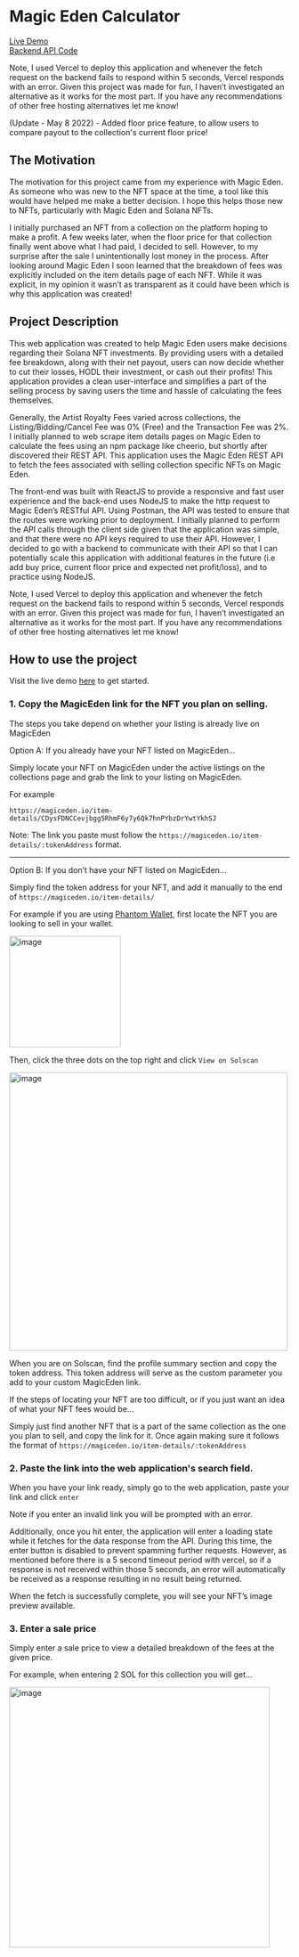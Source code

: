 # Magic Eden Calculator

[Live Demo](https://magicedencalculator.vercel.app/)   
[Backend API Code](https://github.com/uajanth/magicedencalculator-api)   

Note, I used Vercel to deploy this application and whenever the fetch request on the backend fails to respond within 5 seconds, Vercel responds with an error. Given this project was made for fun, I haven’t investigated an alternative as it works for the most part. If you have any recommendations of other free hosting alternatives let me know!

(Update - May 8 2022) - Added floor price feature, to allow users to compare payout to the collection's current floor price!

## The Motivation
The motivation for this project came from my experience with Magic Eden. As someone who was new to the NFT space at the time, a tool like this would have helped me make a better decision. I hope this helps those new to NFTs, particularly with Magic Eden and Solana NFTs. 

I initially purchased an NFT from a collection on the platform hoping to make a profit. A few weeks later, when the floor price for that collection finally went above what I had paid, I decided to sell. However, to my surprise after the sale I unintentionally lost money in the process. After looking around Magic Eden I soon learned that the breakdown of fees was explicitly included on the item details page of each NFT. While it was explicit, in my opinion it wasn’t as transparent as it could have been which is why this application was created! 


## Project Description
This web application was created to help Magic Eden users make decisions regarding their Solana NFT investments. By providing users with a detailed fee breakdown, along with their net payout, users can now decide whether to cut their losses, HODL their investment, or cash out their profits! This application provides a clean user-interface and simplifies a part of the selling process by saving users the time and hassle of calculating the fees themselves. 

Generally, the Artist Royalty Fees varied across collections, the Listing/Bidding/Cancel Fee was 0% (Free) and the Transaction Fee was 2%. I initially planned to web scrape item details pages on Magic Eden to calculate the fees using an npm package like cheerio, but shortly after discovered their REST API. This application uses the Magic Eden REST API to fetch the fees associated with selling collection specific NFTs on Magic Eden. 

The front-end was built with ReactJS to provide a responsive and fast user experience and the back-end uses NodeJS to make the http request to Magic Eden’s RESTful API. Using Postman, the API was tested to ensure that the routes were working prior to deployment. I initially planned to perform the API calls through the client side given that the application was simple, and that there were no API keys required to use their API. However, I decided to go with a backend to communicate with their API so that I can potentially scale this application with additional features in the future (i.e add buy price, current floor price and expected net profit/loss), and to practice using NodeJS. 

Note, I used Vercel to deploy this application and whenever the fetch request on the backend fails to respond within 5 seconds, Vercel responds with an error. Given this project was made for fun, I haven’t investigated an alternative as it works for the most part. If you have any recommendations of other free hosting alternatives let me know!

## How to use the project

Visit the live demo [here](https://magicedencalculator.vercel.app/) to get started.

### 1.	Copy the MagicEden link for the NFT you plan on selling.

   The steps you take depend on whether your listing is already live on MagicEden

   Option A: If you already have your NFT listed on MagicEden...
   
   Simply locate your NFT on MagicEden under the active listings on the collections page and grab the link to your listing on MagicEden.

   For example 
    
    https://magiceden.io/item-details/CDysFDNCCevjbgg5RhmF6y7y6Qk7hnPYbzDrYwtYkhSJ

   Note: The link you paste must follow the `https://magiceden.io/item-details/:tokenAddress` format.

---
    
    
   Option B: If you don’t have your NFT listed on MagicEden...

   Simply find the token address for your NFT, and add it manually to the end of `https://magiceden.io/item-details/`
   
   For example if you are using [Phantom Wallet](https://phantom.app/), first locate the NFT you are looking to sell in your wallet.
    
   <img width="200" alt="image" src="https://user-images.githubusercontent.com/69360970/167263659-35d04601-88c6-4528-bdde-a33d66582bac.png">


   Then, click the three dots on the top right and click `View on Solscan`
   
   <img width="500px" alt="image" src="https://user-images.githubusercontent.com/69360970/167264064-88974510-bc91-4bb3-a109-68e9eb66b542.png">

   When you are on Solscan, find the profile summary section and copy the token address. This token address will serve as the custom parameter you add        to your custom MagicEden link.
   
   If the steps of locating your NFT are too difficult, or if you just want an idea of what your NFT fees would be...
   
   Simply just find another NFT that is a part of the same collection as the one you plan to sell, and copy the link for it. Once again making sure it        follows the format of `https://magiceden.io/item-details/:tokenAddress`
   
   ### 2.	Paste the link into the web application's search field.

   When you have your link ready, simply go to the web application, paste your link and click `enter`
   
   Note if you enter an invalid link you will be prompted with an error. 
   
   Additionally, once you hit enter, the application will enter a loading state while it fetches for the data response from the API. During this time, the    enter button is disabled to prevent spamming further requests. However, as mentioned before there is a 5 second timeout period with vercel, so if a        response is not received within those 5 seconds, an error will automatically be received as a response resulting in no result being returned.
   
   When the fetch is successfully complete, you will see your NFT’s image preview available. 
   
   ### 3.	Enter a sale price
   
   Simply enter a sale price to view a detailed breakdown of the fees at the given price.
   
   For example, when entering 2 SOL for this collection you will get…
   
   <img width="468" alt="image" src="https://user-images.githubusercontent.com/69360970/167264497-84118faf-a442-4173-b9b7-c2df6f27e2e6.png">
